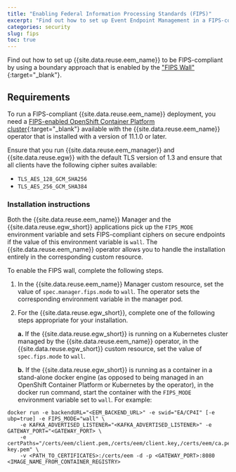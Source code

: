 ```yaml
---
title: "Enabling Federal Information Processing Standards (FIPS)"
excerpt: "Find out how to set up Event Endpoint Management in a FIPS-compliant manner."
categories: security
slug: fips
toc: true
---
```


Find out how to set up {{site.data.reuse.eem_name}} to be FIPS-compliant by using a boundary approach that is enabled by the ["FIPS Wall"](https://www.ibm.com/docs/en/cloud-paks/cp-integration/2023.4?topic=reference-fips-compliance){:target="_blank"}.


## Requirements

To run a FIPS-compliant {{site.data.reuse.eem_name}} deployment, you need a [FIPS-enabled OpenShift Container Platform cluster](https://docs.openshift.com/container-platform/4.15/installing/installing-fips.html#installing-fips-mode_installing-fips){:target="_blank"} available with the {{site.data.reuse.eem_name}} operator that is installed with a version of 11.1.0 or later.

Ensure that you run {{site.data.reuse.eem_manager}} and {{site.data.reuse.egw}} with the default TLS version of 1.3 and ensure that all clients have the following cipher suites available:
- `TLS_AES_128_GCM_SHA256`
- `TLS_AES_256_GCM_SHA384`

### Installation instructions

Both the {{site.data.reuse.eem_name}} Manager and the {{site.data.reuse.egw_short}} applications pick up the `FIPS_MODE` environment variable and sets FIPS-compliant ciphers on secure endpoints if the value of this environment variable is `wall`. The {{site.data.reuse.eem_name}} operator allows you to handle the installation entirely in the corresponding custom resource. 

To enable the FIPS wall, complete the following steps.

1. In the {{site.data.reuse.eem_name}} Manager custom resource, set the value of `spec.manager.fips.mode` to `wall`.  The operator sets the corresponding environment variable in the manager pod.

1. For the {{site.data.reuse.egw_short}}, complete one of the following steps appropriate for your installation.

    **a.** If the {{site.data.reuse.egw_short}} is running on a Kubernetes cluster managed by the {{site.data.reuse.eem_name}} operator, in the {{site.data.reuse.egw_short}} custom resource, set the value of `spec.fips.mode` to `wall`.  

    **b.** If the {{site.data.reuse.egw_short}} is running as a container in a stand-alone docker engine (as opposed to being managed in an OpenShift Container Platform or Kubernetes by the operator), in the docker run command, start the container with the `FIPS_MODE` environment variable set to `wall`. For example:

```shell
docker run -e backendURL="<EEM_BACKEND_URL>" -e swid="EA/CP4I" [-e ubp=true] -e FIPS_MODE="wall" \
    -e KAFKA_ADVERTISED_LISTENER="<KAFKA_ADVERTISED_LISTENER>" -e GATEWAY_PORT="<GATEWAY_PORT> \
    -e certPaths="/certs/eem/client.pem,/certs/eem/client.key,/certs/eem/ca.pem,/certs/eem/egwclient.pem,/certs/eem/egwclient-key.pem" \
    -v <PATH_TO_CERTIFICATES>:/certs/eem -d -p <GATEWAY_PORT>:8080 <IMAGE_NAME_FROM_CONTAINER_REGISTRY>
```
